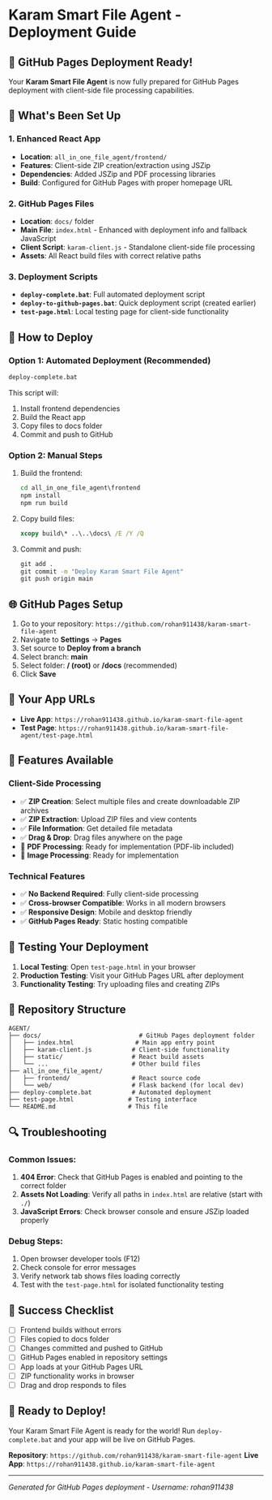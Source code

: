 # Karam Smart File Agent - Deployment Guide

## 🚀 GitHub Pages Deployment Ready!

Your **Karam Smart File Agent** is now fully prepared for GitHub Pages deployment with client-side file processing capabilities.

## 📁 What's Been Set Up

### 1. Enhanced React App
- **Location**: `all_in_one_file_agent/frontend/`
- **Features**: Client-side ZIP creation/extraction using JSZip
- **Dependencies**: Added JSZip and PDF processing libraries
- **Build**: Configured for GitHub Pages with proper homepage URL

### 2. GitHub Pages Files
- **Location**: `docs/` folder
- **Main File**: `index.html` - Enhanced with deployment info and fallback JavaScript
- **Client Script**: `karam-client.js` - Standalone client-side file processing
- **Assets**: All React build files with correct relative paths

### 3. Deployment Scripts
- **`deploy-complete.bat`**: Full automated deployment script
- **`deploy-to-github-pages.bat`**: Quick deployment script (created earlier)
- **`test-page.html`**: Local testing page for client-side functionality

## 🔧 How to Deploy

### Option 1: Automated Deployment (Recommended)
```cmd
deploy-complete.bat
```
This script will:
1. Install frontend dependencies
2. Build the React app
3. Copy files to docs folder
4. Commit and push to GitHub

### Option 2: Manual Steps
1. Build the frontend:
   ```cmd
   cd all_in_one_file_agent\frontend
   npm install
   npm run build
   ```

2. Copy build files:
   ```cmd
   xcopy build\* ..\..\docs\ /E /Y /Q
   ```

3. Commit and push:
   ```cmd
   git add .
   git commit -m "Deploy Karam Smart File Agent"
   git push origin main
   ```

## 🌐 GitHub Pages Setup

1. Go to your repository: `https://github.com/rohan911438/karam-smart-file-agent`
2. Navigate to **Settings** → **Pages**
3. Set source to **Deploy from a branch**
4. Select branch: **main**
5. Select folder: **/ (root)** or **/docs** (recommended)
6. Click **Save**

## 📱 Your App URLs

- **Live App**: `https://rohan911438.github.io/karam-smart-file-agent`
- **Test Page**: `https://rohan911438.github.io/karam-smart-file-agent/test-page.html`

## 🎯 Features Available

### Client-Side Processing
- ✅ **ZIP Creation**: Select multiple files and create downloadable ZIP archives
- ✅ **ZIP Extraction**: Upload ZIP files and view contents
- ✅ **File Information**: Get detailed file metadata
- ✅ **Drag & Drop**: Drag files anywhere on the page
- 🔧 **PDF Processing**: Ready for implementation (PDF-lib included)
- 🔧 **Image Processing**: Ready for implementation

### Technical Features
- ✅ **No Backend Required**: Fully client-side processing
- ✅ **Cross-browser Compatible**: Works in all modern browsers
- ✅ **Responsive Design**: Mobile and desktop friendly
- ✅ **GitHub Pages Ready**: Static hosting compatible

## 🧪 Testing Your Deployment

1. **Local Testing**: Open `test-page.html` in your browser
2. **Production Testing**: Visit your GitHub Pages URL after deployment
3. **Functionality Testing**: Try uploading files and creating ZIPs

## 📝 Repository Structure

```
AGENT/
├── docs/                           # GitHub Pages deployment folder
│   ├── index.html                 # Main app entry point
│   ├── karam-client.js           # Client-side functionality
│   ├── static/                   # React build assets
│   └── ...                       # Other build files
├── all_in_one_file_agent/
│   ├── frontend/                 # React source code
│   └── web/                      # Flask backend (for local dev)
├── deploy-complete.bat           # Automated deployment
├── test-page.html               # Testing interface
└── README.md                    # This file
```

## 🔍 Troubleshooting

### Common Issues:
1. **404 Error**: Check that GitHub Pages is enabled and pointing to the correct folder
2. **Assets Not Loading**: Verify all paths in `index.html` are relative (start with `./`)
3. **JavaScript Errors**: Check browser console and ensure JSZip loaded properly

### Debug Steps:
1. Open browser developer tools (F12)
2. Check console for error messages
3. Verify network tab shows files loading correctly
4. Test with the `test-page.html` for isolated functionality testing

## 🎉 Success Checklist

- [ ] Frontend builds without errors
- [ ] Files copied to docs folder
- [ ] Changes committed and pushed to GitHub
- [ ] GitHub Pages enabled in repository settings
- [ ] App loads at your GitHub Pages URL
- [ ] ZIP functionality works in browser
- [ ] Drag and drop responds to files

## 🚀 Ready to Deploy!

Your Karam Smart File Agent is ready for the world! Run `deploy-complete.bat` and your app will be live on GitHub Pages.

**Repository**: `https://github.com/rohan911438/karam-smart-file-agent`
**Live App**: `https://rohan911438.github.io/karam-smart-file-agent`

---
*Generated for GitHub Pages deployment - Username: rohan911438*
